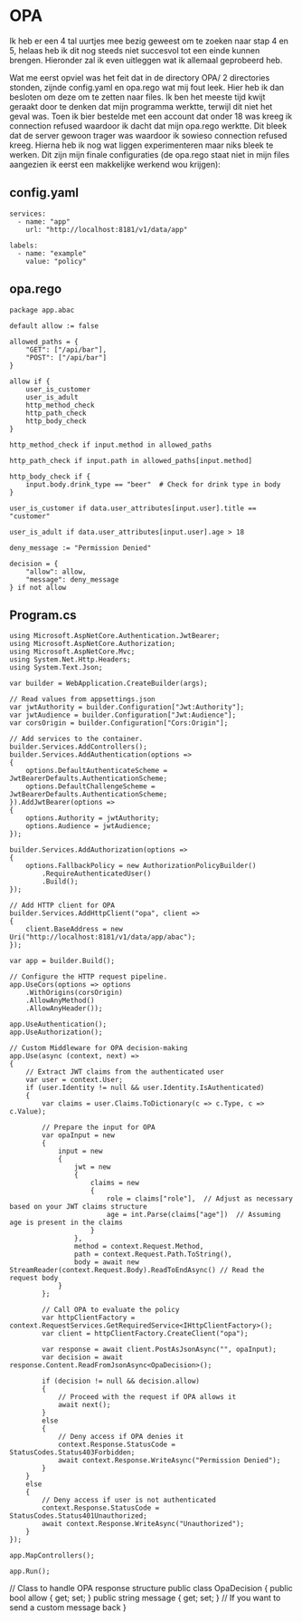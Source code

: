 # OPA

Ik heb er een 4 tal uurtjes mee bezig geweest om te zoeken naar stap 4 en 5, helaas heb ik dit nog steeds niet succesvol tot een einde kunnen brengen.
Hieronder zal ik even uitleggen wat ik allemaal geprobeerd heb.

Wat me eerst opviel was het feit dat in de directory OPA/ 2 directories stonden, zijnde config.yaml en opa.rego wat mij fout leek. Hier heb ik dan besloten om deze om te zetten naar files.
Ik ben het meeste tijd kwijt geraakt door te denken dat mijn programma werktte, terwijl dit niet het geval was. Toen ik bier bestelde met een account dat onder 18 was kreeg ik connection refused waardoor ik dacht dat mijn opa.rego werktte. Dit bleek dat de server gewoon trager was waardoor ik sowieso connection refused kreeg. Hierna heb ik nog wat liggen experimenteren maar niks bleek te werken.
Dit zijn mijn finale configuraties (de opa.rego staat niet in mijn files aangezien ik eerst een makkelijke werkend wou krijgen): 

## config.yaml
```
services:
  - name: "app"
    url: "http://localhost:8181/v1/data/app"

labels:
  - name: "example"
    value: "policy"
```
## opa.rego
```
package app.abac

default allow := false

allowed_paths = {
    "GET": ["/api/bar"],
    "POST": ["/api/bar"]
}

allow if {
    user_is_customer
    user_is_adult
    http_method_check
    http_path_check
    http_body_check
}

http_method_check if input.method in allowed_paths

http_path_check if input.path in allowed_paths[input.method]

http_body_check if {
    input.body.drink_type == "beer"  # Check for drink type in body
}

user_is_customer if data.user_attributes[input.user].title == "customer"

user_is_adult if data.user_attributes[input.user].age > 18

deny_message := "Permission Denied"

decision = {
    "allow": allow,
    "message": deny_message
} if not allow

```
## Program.cs
```
using Microsoft.AspNetCore.Authentication.JwtBearer;
using Microsoft.AspNetCore.Authorization;
using Microsoft.AspNetCore.Mvc;
using System.Net.Http.Headers;
using System.Text.Json;

var builder = WebApplication.CreateBuilder(args);

// Read values from appsettings.json
var jwtAuthority = builder.Configuration["Jwt:Authority"];
var jwtAudience = builder.Configuration["Jwt:Audience"];
var corsOrigin = builder.Configuration["Cors:Origin"];

// Add services to the container.
builder.Services.AddControllers();
builder.Services.AddAuthentication(options =>
{
    options.DefaultAuthenticateScheme = JwtBearerDefaults.AuthenticationScheme;
    options.DefaultChallengeScheme = JwtBearerDefaults.AuthenticationScheme;
}).AddJwtBearer(options =>
{
    options.Authority = jwtAuthority;
    options.Audience = jwtAudience;
});

builder.Services.AddAuthorization(options =>
{
    options.FallbackPolicy = new AuthorizationPolicyBuilder()
        .RequireAuthenticatedUser()
        .Build();
});

// Add HTTP client for OPA
builder.Services.AddHttpClient("opa", client =>
{
    client.BaseAddress = new Uri("http://localhost:8181/v1/data/app/abac");
});

var app = builder.Build();

// Configure the HTTP request pipeline.
app.UseCors(options => options
    .WithOrigins(corsOrigin)
    .AllowAnyMethod()
    .AllowAnyHeader());

app.UseAuthentication();
app.UseAuthorization();

// Custom Middleware for OPA decision-making
app.Use(async (context, next) =>
{
    // Extract JWT claims from the authenticated user
    var user = context.User;
    if (user.Identity != null && user.Identity.IsAuthenticated)
    {
        var claims = user.Claims.ToDictionary(c => c.Type, c => c.Value);

        // Prepare the input for OPA
        var opaInput = new
        {
            input = new
            {
                jwt = new
                {
                    claims = new
                    {
                        role = claims["role"],  // Adjust as necessary based on your JWT claims structure
                        age = int.Parse(claims["age"])  // Assuming age is present in the claims
                    }
                },
                method = context.Request.Method,
                path = context.Request.Path.ToString(),
                body = await new StreamReader(context.Request.Body).ReadToEndAsync() // Read the request body
            }
        };

        // Call OPA to evaluate the policy
        var httpClientFactory = context.RequestServices.GetRequiredService<IHttpClientFactory>();
        var client = httpClientFactory.CreateClient("opa");

        var response = await client.PostAsJsonAsync("", opaInput);
        var decision = await response.Content.ReadFromJsonAsync<OpaDecision>();

        if (decision != null && decision.allow)
        {
            // Proceed with the request if OPA allows it
            await next();
        }
        else
        {
            // Deny access if OPA denies it
            context.Response.StatusCode = StatusCodes.Status403Forbidden;
            await context.Response.WriteAsync("Permission Denied");
        }
    }
    else
    {
        // Deny access if user is not authenticated
        context.Response.StatusCode = StatusCodes.Status401Unauthorized;
        await context.Response.WriteAsync("Unauthorized");
    }
});

app.MapControllers();

app.Run();
```
// Class to handle OPA response structure
public class OpaDecision
{
    public bool allow { get; set; }
    public string message { get; set; } // If you want to send a custom message back
}
